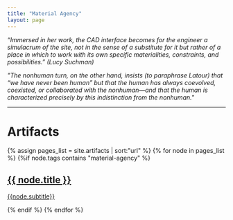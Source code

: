 ```yaml
---
title: "Material Agency"
layout: page
---
```


_“Immersed in her work, the CAD interface becomes for the engineer a simulacrum of the site, not in the sense of a substitute for it but rather of a place in which to work with its own specific materialities, constraints, and possibilities.” (Lucy Suchman)_

_"The nonhuman turn, on the other hand, insists (to paraphrase Latour) that “we have never been human” but that the human has always coevolved, coexisted, or collaborated with the nonhuman—and that the human is characterized precisely by this indistinction from the nonhuman."_

-------------------------
<div class="artifacts-list">
  <h1>Artifacts</h1>
  {% assign pages_list = site.artifacts | sort:"url" %}
  {% for node in pages_list %}
  	{%if node.tags contains "material-agency" %}
    <a class = "artifacts-list-item" href="{{ site.baseurl }}{{ node.url }}">
  	   <h2>{{ node.title }}</h2>
      <p> {{node.subtitle}} </p>
    </a>
    {% endif %}
  {% endfor %}
</div>
